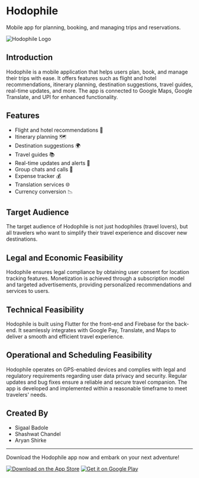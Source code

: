 # Hodophile

Mobile app for planning, booking, and managing trips and reservations.

![Hodophile Logo](app_logo.png)

## Introduction

Hodophile is a mobile application that helps users plan, book, and manage their trips with ease. It offers features such as flight and hotel recommendations, itinerary planning, destination suggestions, travel guides, real-time updates, and more. The app is connected to Google Maps, Google Translate, and UPI for enhanced functionality.

## Features

- Flight and hotel recommendations 🛫
- Itinerary planning 🗺️
- Destination suggestions 🌍
- Travel guides 📚
- Real-time updates and alerts 📍
- Group chats and calls 💬
- Expense tracker 💰
- Translation services 🌐
- Currency conversion 📉

## Target Audience

The target audience of Hodophile is not just hodophiles (travel lovers), but all travelers who want to simplify their travel experience and discover new destinations.

## Legal and Economic Feasibility

Hodophile ensures legal compliance by obtaining user consent for location tracking features. Monetization is achieved through a subscription model and targeted advertisements, providing personalized recommendations and services to users.

## Technical Feasibility

Hodophile is built using Flutter for the front-end and Firebase for the back-end. It seamlessly integrates with Google Pay, Translate, and Maps to deliver a smooth and efficient travel experience.

## Operational and Scheduling Feasibility

Hodophile operates on GPS-enabled devices and complies with legal and regulatory requirements regarding user data privacy and security. Regular updates and bug fixes ensure a reliable and secure travel companion. The app is developed and implemented within a reasonable timeframe to meet travelers' needs.

## Created By

- Sigaal Badole
- Shashwat Chandel
- Aryan Shirke

---

Download the Hodophile app now and embark on your next adventure!

[![Download on the App Store](app_store_button.png)](app_store_link) [![Get it on Google Play](google_play_button.png)](google_play_link)

